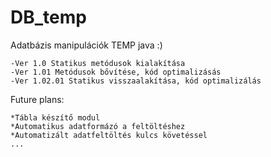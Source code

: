 # DB_temp
Adatbázis manipulációk TEMP java :)

	-Ver 1.0 Statikus metódusok kialakítása
	-Ver 1.01 Metódusok bővítése, kód optimalizásás
	-Ver 1.02.01 Statikus visszaalakítása, kód optimalizálás

Future plans:

	*Tábla készítő modul
	*Automatikus adatformázó a feltöltéshez
	*Automatizált adatfeltöltés kulcs követéssel
	...
